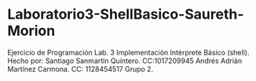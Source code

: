 # Laboratorio3-ShellBasico-Saureth-Morion
Ejercicio de Programación Lab. 3 Implementación Intérprete Básico (shell).
Hecho por:
Santiago Sanmartin Quintero. CC:1017209945
Andrés Adrián Martínez Carmona. CC: 1128454517
Grupo 2.

